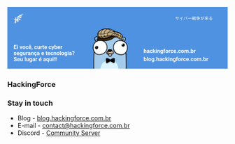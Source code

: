 ![HackingForce](https://raw.githubusercontent.com/hackingforce/.github/main/assets/readme_header.jpg)

### HackingForce


### Stay in touch
* Blog - [blog.hackingforce.com.br](https://blog.hackingforce.com.br)
* E-mail - [contact@hackingforce.com.br](mailto:suporte@hackingforce.com.br)
* Discord - [Community Server](https://discord.gg/2QRkgT3CM3)
